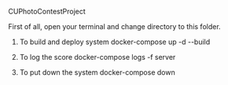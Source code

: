 CUPhotoContestProject

First of all, open your terminal and change directory to this folder.

1. To build and deploy system
    docker-compose up -d --build

2. To log the score
    docker-compose logs -f server

3. To put down the system
    docker-compose down
